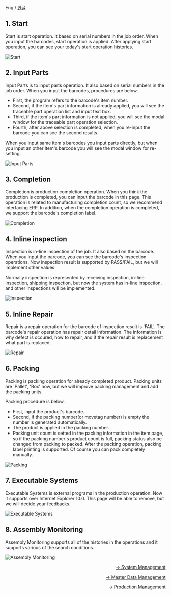 Eng / [한글](./manual_mdm.ko-KR.md)

## 1. Start

Start is start operation. It based on serial numbers in the job order. When you input the barcodes, start operation is applied. After applying start operation, you can see your today's start operation histories.

![Start](./images/s301.png)

## 2. Input Parts

Input Parts is to input parts operation. It also based on serial numbers in the job order. When you input the barcodes, procedures are below.

+ First, the program refers to the barcode's item number.
+ Second, if the item's part information is already applied, you will see the traceable part operation list and input text box.
+ Third, if the item's part information is not applied, you will see the modal window for the traceable part operation selection.
+ Fourth, after above selection is completed, when you re-input the barcode you can see the second results.

When you input same item's barcodes you input parts directly, but when you input an other item's barcode you will see the modal window for re-setting.

![Input Parts](./images/s302.png)


## 3. Completion

Completion is production completion operation. When you think the production is completed, you can input the barcode in this page. This operation is related to manufacturing completion count, so we recommend interfacing ERP. In addition, when the completion operation is completed, we support the barcode's completion label.

![Completion](./images/s303.png)

## 4. Inline inspection

Inspection is in-line inspection of the job. It also based on the barcode. When you input the barcode, you can see the barcode's inspection operations. Now inspection result is supported by PASS/FAIL, but we will implement other values.

Normally inspection is represented by receiving inspection, in-line inspection, shipping inspection, but now the system has in-line inspection, and other inspections will be implemented.

![Inspection](./images/s304.png)


## 5. Inline Repair

Repair is a repair operation for the barcode of inspection result is 'FAIL'. The barcode's repair operation has repair detail information. The information is why defect is occured, how to repair, and if the repair result is replacement what part is replaced.

![Repair](./images/s305.png)

## 6. Packing

Packing is packing operation for already completed product. Packing units are 'Pallet', 'Box' now, but we will improve packing management and add the packing units. 

Packing procedure is below.

+ First, input the product's barcode.
+ Second, if the packing number(or movetag number) is empty the number is generated automatically.
+ The product is applied in the packing number.
+ Packing unit count is setted in the packing information in the item page, so if the packing number's product count is full, packing status also be changed from packing to packed. After the packing operation, packing label printing is supported. Of course you can pack completely manually.

![Packing](./images/s306.png)


## 7. Executable Systems

Executable Systems is external programs in the production operation. Now it supports over Internet Explorer 10.0. This page will be able to remove, but we will decide your feedbacks.

![Executable Systems](./images/s307.png)

## 8. Assembly Monitoring

Assembly Monitoring supports all of the histories in the operations and it supports various of the search conditions.

![Assembly Monitoring](./images/s308.png)


<div style="text-align:right">
    <p><a href='./manual_system_mgmt.md'>→ System Management</a></p>
    <p><a href='./manual_mdm.md'>→ Master Data Management</a></p>
    <p><a href='./manual_production_mgmt.md'>→ Production Management</a></p>
</div>

